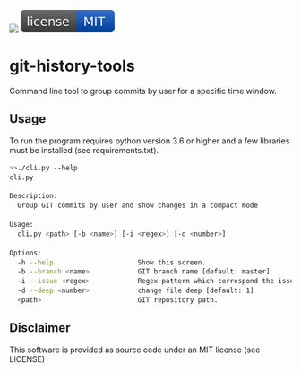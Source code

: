 ![](https://github.com/orltom/git-history-tools/workflows/Python%20package/badge.svg)
[![MIT License](https://raw.githubusercontent.com/orltom/git-history-tools/master/.github/license.svg?sanitize=true)](https://github.com/orltom/git-history-tools/blob/master/LICENSE)

# git-history-tools
Command line tool to group commits by user for a specific time window.

## Usage
To run the program requires python version 3.6 or higher and a few libraries must be installed (see requirements.txt).

```bash
>>./cli.py --help
cli.py

Description:
  Group GIT commits by user and show changes in a compact mode

Usage:
  cli.py <path> [-b <name>] [-i <regex>] [-d <number>]

Options:
  -h --help                     Show this screen.
  -b --branch <name>            GIT branch name [default: master]
  -i --issue <regex>            Regex pattern which correspond the issue ID. [default: ""]
  -d --deep <number>            change file deep [default: 1]
  <path>                        GIT repository path.
```

## Disclaimer
This software is provided as source code under an MIT license (see LICENSE)